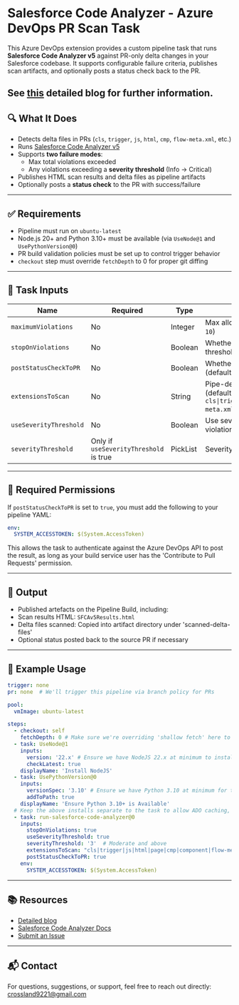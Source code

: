 # Salesforce Code Analyzer - Azure DevOps PR Scan Task

This Azure DevOps extension provides a custom pipeline task that runs **Salesforce Code Analyzer v5** against PR-only delta changes in your Salesforce codebase. It supports configurable failure criteria, publishes scan artifacts, and optionally posts a status check back to the PR.

See [this](https://devopslaunchpad.com/blog/salesforce-code-analyzer/) detailed blog for further information.
---

## 🔍 What It Does

- Detects delta files in PRs (`cls`, `trigger`, `js`, `html`, `cmp`, `flow-meta.xml`, etc.)
- Runs [Salesforce Code Analyzer v5](https://developer.salesforce.com/docs/platform/salesforce-code-analyzer/overview)
- Supports **two failure modes**:
  - Max total violations exceeded
  - Any violations exceeding a **severity threshold** (Info → Critical)
- Publishes HTML scan results and delta files as pipeline artifacts
- Optionally posts a **status check** to the PR with success/failure

---

## ✅ Requirements

- Pipeline must run on `ubuntu-latest`
- Node.js 20+ and Python 3.10+ must be available (via `UseNode@1` and `UsePythonVersion@0`)
- PR build validation policies must be set up to control trigger behavior
- `checkout` step must override `fetchDepth` to 0 for proper git diffing

---

## 🧩 Task Inputs

| Name                   | Required      | Type     | Description |
|------------------------|---------------|----------|-------------|
| `maximumViolations`    | No            | Integer  | Max allowed violations before failing (default: `10`) |
| `stopOnViolations`     | No            | Boolean  | Whether to fail the build if violations exceed threshold (default: `true`) |
| `postStatusCheckToPR`  | No            | Boolean  | Whether to POST a result status back to the PR (default: `false`) |
| `extensionsToScan`     | No            | String   | Pipe-delimited list of file extensions to include (default: `cls\|trigger\|js\|html\|page\|cmp\|component\|flow-meta.xml`) |
| `useSeverityThreshold` | No            | Boolean  | Use severity-based failure instead of total violation count |
| `severityThreshold`    | Only if `useSeverityThreshold` is true | PickList | Severity level to fail on (`1` = Critical → `5` = Info) |

---

## 🔐 Required Permissions

If `postStatusCheckToPR` is set to `true`, you must add the following to your pipeline YAML:

```yaml
env:
  SYSTEM_ACCESSTOKEN: $(System.AccessToken)
```
This allows the task to authenticate against the Azure DevOps API to post the result, as long as your build service user has the 'Contribute to Pull Requests' permission.

---

## 📁 Output

- Published artefacts on the Pipeline Build, including:
- Scan results HTML: `SFCAv5Results.html`
- Delta files scanned: Copied into artifact directory under 'scanned-delta-files'
- Optional status posted back to the source PR if necessary

---

## 🧪 Example Usage

```yaml 
trigger: none
pr: none  # We'll trigger this pipeline via branch policy for PRs

pool:
  vmImage: ubuntu-latest

steps:
  - checkout: self
    fetchDepth: 0 # Make sure we're overriding 'shallow fetch' here to retrieve all git history
  - task: UseNode@1
    inputs:
      version: '22.x' # Ensure we have NodeJS 22.x at minimum to install SF CLI/Code Analyzer plugin later
      checkLatest: true
    displayName: 'Install NodeJS'
  - task: UsePythonVersion@0 
    inputs:
      versionSpec: '3.10' # Ensure we have Python 3.10 at minimum for the Code Analyzer Flow engine
      addToPath: true
    displayName: 'Ensure Python 3.10+ is Available'
  # Keep the above installs separate to the task to allow ADO caching, and separate the SFCA-specific elements into the task 
  - task: run-salesforce-code-analyzer@0
    inputs:
      stopOnViolations: true
      useSeverityThreshold: true
      severityThreshold: '3'  # Moderate and above
      extensionsToScan: "cls|trigger|js|html|page|cmp|component|flow-meta.xml"
      postStatusCheckToPR: true
    env:
      SYSTEM_ACCESSTOKEN: $(System.AccessToken)
```

---

## 📚 Resources

- [Detailed blog](https://devopslaunchpad.com/blog/salesforce-code-analyzer/)
- [Salesforce Code Analyzer Docs](https://developer.salesforce.com/docs/platform/salesforce-code-analyzer/overview)
- [Submit an Issue](https://github.com/sam-gearset/SFCAIntegrations/issues)

---

## 📬 Contact
For questions, suggestions, or support, feel free to reach out directly: [crossland9221@gmail.com](crossland9221@gmail.com)